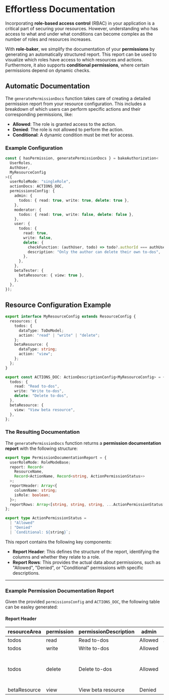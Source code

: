 # Effortless Documentation

Incorporating **role-based access control** (RBAC) in your application is a critical part of securing your resources. However, understanding who has access to what and under what conditions can become complex as the number of roles and resources increases.

With **role-baker**, we simplify the documentation of your **permissions** by generating an automatically structured report. This report can be used to visualize which roles have access to which resources and actions. Furthermore, it also supports **conditional permissions**, where certain permissions depend on dynamic checks.

## Automatic Documentation

The `generatePermissionDocs` function takes care of creating a detailed permission report from your resource configuration. This includes a breakdown of which users can perform specific actions and their corresponding permissions, like:

- **Allowed**: The role is granted access to the action.
- **Denied**: The role is not allowed to perform the action.
- **Conditional**: A dynamic condition must be met for access.

### Example Configuration

```typescript
const { hasPermission, generatePermissionDocs } = bakeAuthorization<
  UserRoles,
  AuthUser,
  MyResourceConfig
>({
  userRoleMode: "singleRole",
  actionDocs: ACTIONS_DOC,
  permissionsConfig: {
    admin: {
      todos: { read: true, write: true, delete: true },
    },
    moderator: {
      todos: { read: true, write: false, delete: false },
    },
    user: {
      todos: {
        read: true,
        write: false,
        delete: {
          checkFunction: (authUser, todo) => todo?.authorId === authUser.userId,
          description: "Only the author can delete their own to-dos",
        },
      },
    },
    betaTester: {
      betaResource: { view: true },
    },
  },
});
```

## Resource Configuration Example

```typescript
export interface MyResourceConfig extends ResourceConfig {
  resources: {
    todos: {
      dataType: ToDoModel;
      action: "read" | "write" | "delete";
    };
    betaResource: {
      dataType: string;
      action: "view";
    };
  };
}

export const ACTIONS_DOC: ActionDescriptionConfig<MyResourceConfig> = {
  todos: {
    read: "Read to-dos",
    write: "Write to-dos",
    delete: "Delete to-dos",
  },
  betaResource: {
    view: "View beta resource",
  },
};
```

### The Resulting Documentation

The `generatePermissionDocs` function returns a **permission documentation report** with the following structure:

```typescript
export type PermissionDocumentationReport = {
  userRoleMode: RoleModeBase;
  report: Record<
    ResourceName,
    Record<ActionName, Record<string, ActionPermissionStatus>>
  >;
  reportHeader: Array<{
    columnName: string;
    isRole: boolean;
  }>;
  reportRows: Array<[string, string, string, ...ActionPermissionStatus[]]>;
};

export type ActionPermissionStatus =
  | "Allowed"
  | "Denied"
  | `Conditional: ${string}`;
```

This report contains the following key components:

- **Report Header**: This defines the structure of the report, identifying the columns and whether they relate to a role.
- **Report Rows**: This provides the actual data about permissions, such as "Allowed", "Denied", or "Conditional" permissions with specific descriptions.

---

### Example Permission Documentation Report

Given the provided `permissionsConfig` and `ACTIONS_DOC`, the following table can be easley generated:

#### Report Header

| resourceArea | permission | permissionDescription | admin   | moderator | user                                                     | betaTester |
| ------------ | ---------- | --------------------- | ------- | --------- | -------------------------------------------------------- | ---------- |
| todos        | read       | Read to-dos           | Allowed | Allowed   | Allowed                                                  | Denied     |
| todos        | write      | Write to-dos          | Allowed | Denied    | Denied                                                   | Denied     |
| todos        | delete     | Delete to-dos         | Allowed | Denied    | Conditional: Only the author can delete their own to-dos | Denied     |
| betaResource | view       | View beta resource    | Denied  | Denied    | Denied                                                   | Allowed    |
